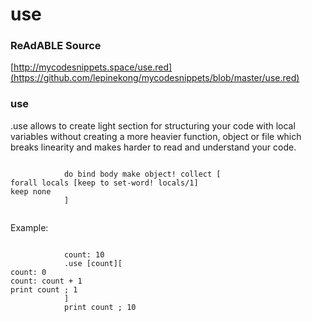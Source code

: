 
# use


### ReAdABLE Source

[http://mycodesnippets.space/use.red](https://github.com/lepinekong/mycodesnippets/blob/master/use.red)


### use

.use allows to create light section for structuring your code
with local variables without creating a more heavier function, object or file which breaks linearity and makes harder to read and understand your code.


```

            do bind body make object! collect [
forall locals [keep to set-word! locals/1]
keep none
            ]
        
```


Example:


```

            count: 10
            .use [count][
count: 0
count: count + 1
print count ; 1
            ]
            print count ; 10            
        
```


